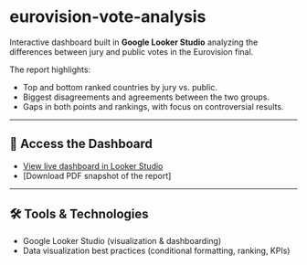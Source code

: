 # eurovision-vote-analysis

Interactive dashboard built in **Google Looker Studio** analyzing the differences between jury and public votes in the Eurovision final.

The report highlights:
- Top and bottom ranked countries by jury vs. public.
- Biggest disagreements and agreements between the two groups.
- Gaps in both points and rankings, with focus on controversial results.

---

## 🔗 Access the Dashboard
- [View live dashboard in Looker Studio](https://lookerstudio.google.com/reporting/xxxx)  
- [Download PDF snapshot of the report]
---

## 🛠️ Tools & Technologies
- Google Looker Studio (visualization & dashboarding)
- Data visualization best practices (conditional formatting, ranking, KPIs)

